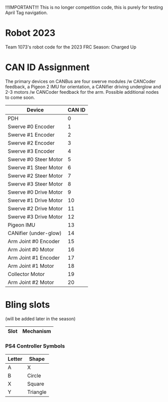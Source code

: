 !!!IMPORTANT!!!
This is no longer competition code, this is purely for testing April Tag navigation.



# Robot 2023

Team 1073's robot code for the 2023 FRC Season: Charged Up



# CAN ID Assignment

The primary devices on CANBus are four swerve modules /w CANCoder feedback, a Pigeon 2 IMU for orientation, a CANifier driving underglow
and 2-3 motors /w CANCoder feedback for the arm. Possible additional nodes to come soon.


| Device                | CAN ID |
| --------------------- | ------ |
| PDH                   |   0    |
| Swerve #0 Encoder     |   1    |
| Swerve #1 Encoder     |   2    |
| Swerve #2 Encoder     |   3    |
| Swerve #3 Encoder     |   4    |
| Swerve #0 Steer Motor |   5    |
| Swerve #1 Steer Motor |   6    |
| Swerve #2 Steer Motor |   7    |
| Swerve #3 Steer Motor |   8    |
| Swerve #0 Drive Motor |   9    |
| Swerve #1 Drive Motor |  10    |
| Swerve #2 Drive Motor |  11    |
| Swerve #3 Drive Motor |  12    |
| Pigeon IMU            |  13    |
| CANifier (under-glow) |  14    |
| Arm Joint #0 Encoder  |  15    | Shoulder
| Arm Joint #0 Motor    |  16    | Shoulder
| Arm Joint #1 Encoder  |  17    | Elbow
| Arm Joint #1 Motor    |  18    | Elbow
| Collector Motor       |  19    | Collector
| Arm Joint #2 Motor    |  20    | Wrist




# Bling slots
(will be added later in the season)

| Slot | Mechanism |
| ---- | --------- |


### PS4 Controller Symbols

| Letter | Shape |
| ------ | ----- |
A | X
B | Circle
X | Square
Y | Triangle
